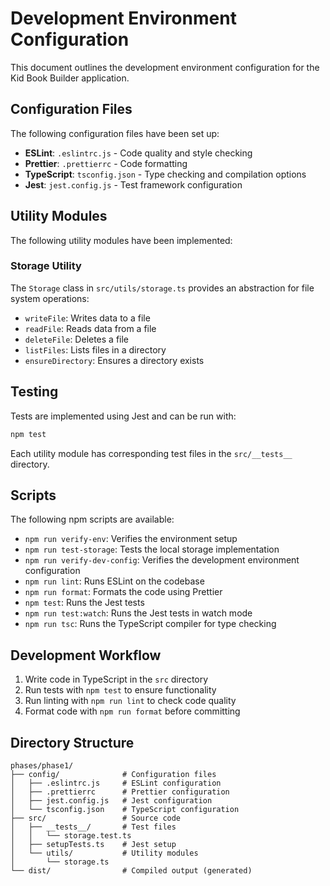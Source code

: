# Development Environment Configuration

This document outlines the development environment configuration for the Kid Book Builder application.

## Configuration Files

The following configuration files have been set up:

- **ESLint**: `.eslintrc.js` - Code quality and style checking
- **Prettier**: `.prettierrc` - Code formatting
- **TypeScript**: `tsconfig.json` - Type checking and compilation options
- **Jest**: `jest.config.js` - Test framework configuration

## Utility Modules

The following utility modules have been implemented:

### Storage Utility

The `Storage` class in `src/utils/storage.ts` provides an abstraction for file system operations:

- `writeFile`: Writes data to a file
- `readFile`: Reads data from a file
- `deleteFile`: Deletes a file
- `listFiles`: Lists files in a directory
- `ensureDirectory`: Ensures a directory exists

## Testing

Tests are implemented using Jest and can be run with:

```bash
npm test
```

Each utility module has corresponding test files in the `src/__tests__` directory.

## Scripts

The following npm scripts are available:

- `npm run verify-env`: Verifies the environment setup
- `npm run test-storage`: Tests the local storage implementation
- `npm run verify-dev-config`: Verifies the development environment configuration
- `npm run lint`: Runs ESLint on the codebase
- `npm run format`: Formats the code using Prettier
- `npm test`: Runs the Jest tests
- `npm run test:watch`: Runs the Jest tests in watch mode
- `npm run tsc`: Runs the TypeScript compiler for type checking

## Development Workflow

1. Write code in TypeScript in the `src` directory
2. Run tests with `npm test` to ensure functionality
3. Run linting with `npm run lint` to check code quality
4. Format code with `npm run format` before committing

## Directory Structure

```
phases/phase1/
├── config/              # Configuration files
│   ├── .eslintrc.js     # ESLint configuration
│   ├── .prettierrc      # Prettier configuration
│   ├── jest.config.js   # Jest configuration
│   └── tsconfig.json    # TypeScript configuration
├── src/                 # Source code
│   ├── __tests__/       # Test files
│   │   └── storage.test.ts
│   ├── setupTests.ts    # Jest setup
│   └── utils/           # Utility modules
│       └── storage.ts
└── dist/                # Compiled output (generated)
``` 